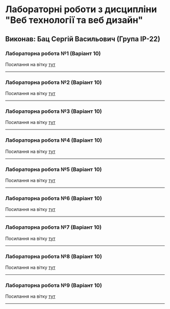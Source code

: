 # Лабораторні роботи з дисципліни "Веб технології та веб дизайн"

## Виконав: Бац Сергій Васильович (Група ІР-22)

### Лабораторна робота №1 (Варіант 10)
Посилання на вітку [тут](https://github.com/serejek2004/WebLab/tree/second_lab)

***
### Лабораторна робота №2 (Варіант 10)
Посилання на вітку [тут](https://github.com/serejek2004/WebLab/tree/second_lab)

***
### Лабораторна робота №3 (Варіант 10)
Посилання на вітку [тут](https://github.com/serejek2004/WebLab/tree/third_lab)

***
### Лабораторна робота №4 (Варіант 10)
Посилання на вітку [тут](https://github.com/serejek2004/WebLab/tree/fourth_lab)

***
### Лабораторна робота №5 (Варіант 10)
Посилання на вітку [тут](https://github.com/serejek2004/WebLab/tree/fifth_lab)

***
### Лабораторна робота №6 (Варіант 10)
Посилання на вітку [тут](https://github.com/serejek2004/WebLab/tree/sixth_lab)

***
### Лабораторна робота №7 (Варіант 10)
Посилання на вітку [тут](https://github.com/serejek2004/WebLab/tree/seventh_lab)

***
### Лабораторна робота №8 (Варіант 10)
Посилання на вітку [тут](https://github.com/serejek2004/WebLab/tree/eighth_lab)

***
### Лабораторна робота №9 (Варіант 10)
Посилання на вітку [тут](https://github.com/serejek2004/WebLab/tree/ninth_lab)

***
